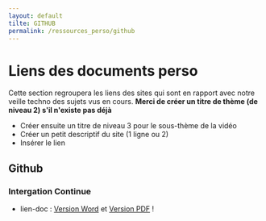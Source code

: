 ```yaml
---
layout: default
tilte: GITHUB
permalink: /ressources_perso/github
---
```


# Liens des documents perso

Cette section regroupera les liens des sites qui sont en rapport avec notre veille techno des sujets vus en cours.
**Merci de créer un titre de thème (de niveau 2) s'il n'existe pas déjà**

* Créer ensuite un titre de niveau 3 pour le sous-thème de la vidéo
* Créer un petit descriptif du site (1 ligne ou 2)
* Insérer le lien  

## Github

### Intergation Continue

* lien-doc : [Version Word][github-01] et [Version PDF][github-02] !

[github-01]: /ressources_perso/github/version_doc/pseudo_integration_continue.docx

[github-02]: /ressources_perso/github/version_pdf/pseudo_integration_continue.pdf
